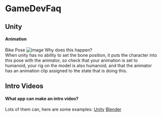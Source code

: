 # GameDevFaq

## Unity

#### Animation
Bike Pose ![image](https://user-images.githubusercontent.com/316782/138102497-0940d54c-fcba-43b4-9674-aa39485044bb.png)
Why does this happen?  
When unity has no ability to set the bone position, it puts the character into this pose with the animator, so check that your animation
is set to humanoid, your rig on the model is also humanoid, and that the animator has an animation clip assigned to the state that is doing this.



## Intro Videos
#### What app can make an intro video?
Lots of them can, here are some examples:
[Unity](https://unity.com/demos/butterfly-effect)
[Blender](https://www.youtube.com/watch?v=jLqD2_cVdQM)
